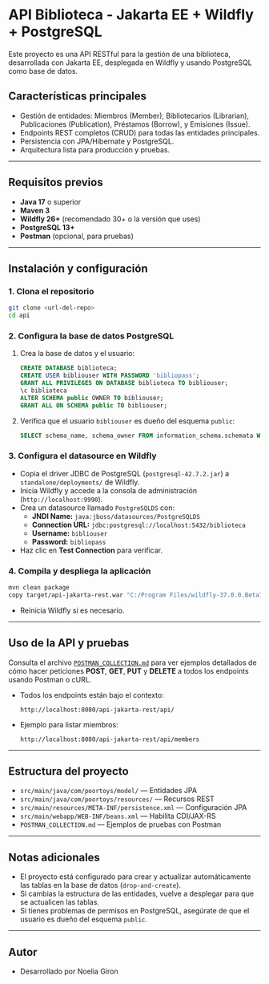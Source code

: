 # API Biblioteca - Jakarta EE + Wildfly + PostgreSQL

Este proyecto es una API RESTful para la gestión de una biblioteca, desarrollada con Jakarta EE, desplegada en Wildfly y usando PostgreSQL como base de datos.

## Características principales
- Gestión de entidades: Miembros (Member), Bibliotecarios (Librarian), Publicaciones (Publication), Préstamos (Borrow), y Emisiones (Issue).
- Endpoints REST completos (CRUD) para todas las entidades principales.
- Persistencia con JPA/Hibernate y PostgreSQL.
- Arquitectura lista para producción y pruebas.

---

## Requisitos previos
- **Java 17** o superior
- **Maven 3**
- **Wildfly 26+** (recomendado 30+ o la versión que uses)
- **PostgreSQL 13+**
- **Postman** (opcional, para pruebas)

---

## Instalación y configuración

### 1. Clona el repositorio
```sh
git clone <url-del-repo>
cd api
```

### 2. Configura la base de datos PostgreSQL
1. Crea la base de datos y el usuario:
   ```sql
   CREATE DATABASE biblioteca;
   CREATE USER bibliouser WITH PASSWORD 'bibliopass';
   GRANT ALL PRIVILEGES ON DATABASE biblioteca TO bibliouser;
   \c biblioteca
   ALTER SCHEMA public OWNER TO bibliouser;
   GRANT ALL ON SCHEMA public TO bibliouser;
   ```
2. Verifica que el usuario `bibliouser` es dueño del esquema `public`:
   ```sql
   SELECT schema_name, schema_owner FROM information_schema.schemata WHERE schema_name = 'public';
   ```

### 3. Configura el datasource en Wildfly
- Copia el driver JDBC de PostgreSQL (`postgresql-42.7.2.jar`) a `standalone/deployments/` de Wildfly.
- Inicia Wildfly y accede a la consola de administración (`http://localhost:9990`).
- Crea un datasource llamado `PostgreSQLDS` con:
  - **JNDI Name:** `java:jboss/datasources/PostgreSQLDS`
  - **Connection URL:** `jdbc:postgresql://localhost:5432/biblioteca`
  - **Username:** `bibliouser`
  - **Password:** `bibliopass`
- Haz clic en **Test Connection** para verificar.

### 4. Compila y despliega la aplicación
```sh
mvn clean package
copy target/api-jakarta-rest.war "C:/Program Files/wildfly-37.0.0.Beta1/standalone/deployments/"
```
- Reinicia Wildfly si es necesario.

---

## Uso de la API y pruebas

Consulta el archivo [`POSTMAN_COLLECTION.md`](./POSTMAN_COLLECTION.md) para ver ejemplos detallados de cómo hacer peticiones **POST**, **GET**, **PUT** y **DELETE** a todos los endpoints usando Postman o cURL.

- Todos los endpoints están bajo el contexto:
  ```
  http://localhost:8080/api-jakarta-rest/api/
  ```
- Ejemplo para listar miembros:
  ```
  http://localhost:8080/api-jakarta-rest/api/members
  ```

---

## Estructura del proyecto

- `src/main/java/com/poortoys/model/` — Entidades JPA
- `src/main/java/com/poortoys/resources/` — Recursos REST
- `src/main/resources/META-INF/persistence.xml` — Configuración JPA
- `src/main/webapp/WEB-INF/beans.xml` — Habilita CDI/JAX-RS
- `POSTMAN_COLLECTION.md` — Ejemplos de pruebas con Postman

---

## Notas adicionales
- El proyecto está configurado para crear y actualizar automáticamente las tablas en la base de datos (`drop-and-create`).
- Si cambias la estructura de las entidades, vuelve a desplegar para que se actualicen las tablas.
- Si tienes problemas de permisos en PostgreSQL, asegúrate de que el usuario es dueño del esquema `public`.

---

## Autor
- Desarrollado por Noelia Giron
